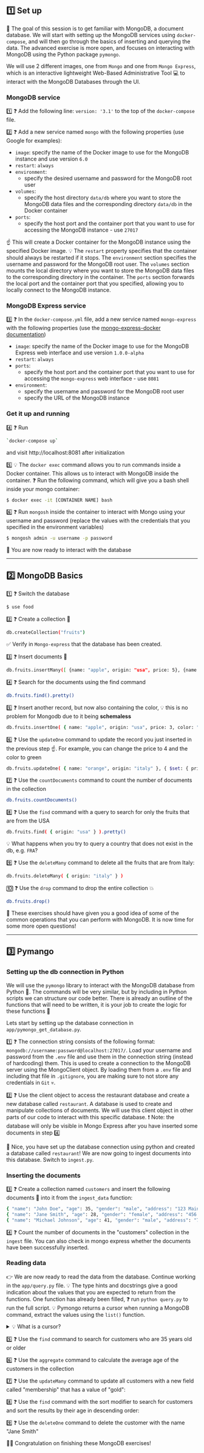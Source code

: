 ## 1️⃣ Set up

🎯 The goal of this session is to get familiar with MongoDB, a document database. We will start with setting up the MongoDB services using `docker-compose`, and will then go through the basics of inserting and querying the data. The advanced exercise is more open, and focuses on interacting with MongoDB using the Python package `pymongo`.

We will use 2 different images, one from `Mongo` and one from `Mongo Express`, which is an interactive lightweight Web-Based Administrative Tool 💻  to interact with the MongoDB Databases through the UI.

### MongoDB service
1️⃣ ❓ Add the following line: `version: '3.1'` to the top of the `docker-compose` file.

2️⃣ ❓ Add a new service named `mongo` with the following properties (use Google for examples):
- `image`: specify the name of the Docker image to use for the MongoDB instance and use version `6.0`
- `restart`: `always`
- `environment`:
  - specify the desired username and password for the MongoDB root user
- `volumes`:
  - specify the host directory `data/db` where you want to store the MongoDB data files and the corresponding directory `data/db` in the Docker container
- `ports`:
  - specify the host port and the container port that you want to use for accessing the MongoDB instance - use `27017`


☝️ This will create a Docker container for the MongoDB instance using the specified Docker image. 💡 The `restart` property specifies that the container should always be restarted if it stops. The `environment` section specifies the username and password for the MongoDB root user. The `volumes` section mounts the local directory where you want to store the MongoDB data files to the corresponding directory in the container. The `ports` section forwards the local port and the container port that you specified, allowing you to locally connect to the MongoDB instance.

### MongoDB Express service

3️⃣ ❓ In the `docker-compose.yml` file, add a new service named `mongo-express` with the following properties (use the [mongo-express-docker documentation](https://github.com/mongo-express/mongo-express-docker#configuration))
- `image`: specify the name of the Docker image to use for the MongoDB Express web interface and use version `1.0.0-alpha`
- `restart`: `always`
- `ports`:
  - specify the host port and the container port that you want to use for accessing the `mongo-express` web interface - use `8081`
- `environment`:
  - specify the username and password for the MongoDB root user
  - specify the URL of the MongoDB instance

### Get it up and running
4️⃣ ❓ Run
```bash
`docker-compose up`
```
and visit http://localhost:8081 after initialization

5️⃣ 💡 The `docker exec` command allows you to run commands inside a Docker container. This allows us to interact with MongoDB inside the container. ❓ Run the following command, which will give you a bash shell inside your mongo container:

```bash
$ docker exec -it [CONTAINER NAME] bash
```

6️⃣ ❓ Run `mongosh` inside the container to interact with Mongo using your username and password (replace the values with the credentials that you specified in the environment variables)
```bash
$ mongosh admin -u username -p password
```

🚀 You are now ready to interact with the database

---

## 2️⃣ MongoDB Basics

1️⃣ ❓ Switch the database
```bash
$ use food
```

2️⃣ ❓ Create a collection 📁
```bash
db.createCollection("fruits")
```
✅ Verify in `Mongo-express` that the database has been created.

3️⃣ ❓ Insert documents 📄
```bash
db.fruits.insertMany([ {name: "apple", origin: "usa", price: 5}, {name: "orange", origin: "italy", price: 3}, {name: "mango", origin: "malaysia", price: 3} ])
```

4️⃣ ❓ Search for the documents using the find command
```bash
db.fruits.find().pretty()
```

5️⃣ ❓ Insert another record, but now also containing the color, 💡 this is no problem for Mongodb due to it being **schemaless**
```bash
db.fruits.insertOne( { name: "apple", origin: "usa", price: 3, color: "red" } )
```

6️⃣ ❓ Use the `updateOne` command to update the record you just inserted in the previous step ☝️. For example, you can change the price to 4 and the color to green
```bash
db.fruits.updateOne( { name: "orange", origin: "italy" }, { $set: { price: 4, color: "green" } } )
```
7️⃣ ❓ Use the `countDocuments` command to count the number of documents in the collection
```bash
db.fruits.countDocuments()
```

8️⃣ ❓ Use the `find` command with a query to search for only the fruits that are from the USA
```bash
db.fruits.find( { origin: "usa" } ).pretty()
```

💡 What happens when you try to query a country that does not exist in the db, e.g. `FRA`?

9️⃣ ❓ Use the `deleteMany` command to delete all the fruits that are from Italy:
```bash
db.fruits.deleteMany( { origin: "italy" } )
```

🔟 ❓ Use the `drop` command to drop the entire collection 💥
```bash
db.fruits.drop()
```

👊 These exercises should have given you a good idea of some of the common operations that you can perform with MongoDB. It is now time for some more open questions!

---

## 3️⃣ Pymango
### Setting up the db connection in Python
We will use the `pymongo` library to interact with the MongoDB database from Python 🐍.  The commands will be very similar, but by including in Python scripts we can structure our code better. There is already an outline of the functions that will need to be written, it is your job to create the logic for these functions 💪

Lets start by setting up the database connection in `app/pymongo_get_database.py`.

1️⃣ ❓ The connection string consists of the following format: `mongodb://username:password@localhost:27017/`. Load your username and password from the `.env` file and use them in the connection string (instead of hardcoding) them. This is used to create a connection to the MongoDB server using the MongoClient object. By loading them from a `.env` file and including that file in `.gitignore`, you are making sure to not store any credentials in `Git` 💀.

2️⃣ ❓ Use the client object to access the restaurant database and create a new database called `restaurant`. A database is used to create and manipulate collections of documents. We will use this client object in other parts of our code to interact with this specific database. ❗ Note: the database will only be visible in Mongo Express after you have inserted some documents in step 4️⃣

🚀 Nice, you have set up the database connection using python and created a database called `restaurant`! We are now going to ingest documents into this database. Switch to `ingest.py`.

### Inserting the documents
3️⃣ ❓ Create a collection named `customers` and insert the following documents 📄 into it from the `ingest_data` function:
```bash
{ "name": "John Doe", "age": 35, "gender": "male", "address": "123 Main St" },
{ "name": "Jane Smith", "age": 28, "gender": "female", "address": "456 Park Ave" },
{ "name": "Michael Johnson", "age": 41, "gender": "male", "address": "789 Oak St" }
```

4️⃣ ❓ Count the number of documents in the "customers" collection in the `ingest` file. You can also check in mongo express whether the documents have been successfully inserted.

### Reading data
👉 We are now ready to read the data from the database. Continue working in the `app/query.py` file.  💡 The type hints and docstrings give a good indication about the values that you are expected to return from the functions. One function has already been filled, ❓ run `python query.py` to run the full script. 💡 Pymongo returns a cursor when running a MongoDB command, extract the values using the `list()` function.

<details>
  <summary markdown='span'>💡 What is a cursor?</summary>

💡 By default the pymongo functinalities return a `pymongo.cursor.Cursor`, because it allows for the efficient iteration over a large number of results. To see the values that are in the cursor, you can simply use the `list()` function
</details>

5️⃣ ❓ Use the `find` command to search for customers who are 35 years old or older

6️⃣ ❓ Use the `aggregate` command to calculate the average age of the customers in the collection

7️⃣ ❓ Use the `updateMany` command to update all customers with a new field called "membership" that has a value of "gold":

8️⃣ ❓ Use the `find` command with the sort modifier to search for customers and sort the results by their age in descending order:

9️⃣ ❓ Use the `deleteOne` command to delete the customer with the name "Jane Smith"

🏁🚀 Congratulation on finishing these MongoDB exercises!
